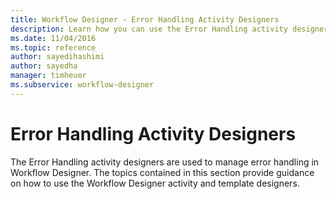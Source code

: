 ```yaml
---
title: Workflow Designer - Error Handling Activity Designers
description: Learn how you can use the Error Handling activity designers to manage error handling in Workflow Designer.
ms.date: 11/04/2016
ms.topic: reference
author: sayedihashimi
author: sayedha
manager: timheuer
ms.subservice: workflow-designer
---
```

# Error Handling Activity Designers

The Error Handling activity designers are used to manage error handling in Workflow Designer. The topics contained in this section provide guidance on how to use the Workflow Designer activity and template designers.

